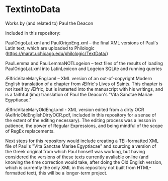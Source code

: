 # TextintoData
Works by (and related to) Paul the Deacon

Included in this repository:

PaulOrigoLat.xml and PaulOrigoEng.xml – the final XML versions of Paul's Latin text, which are uploaded to Philologic (https://marat.uchicago.edu/philologic/TextData/)

PaulLemma and PaulLemmaNOTLogeion – text files of the results of loading PaulOrigoLat.xml into LatinLexicon and Logeion SQLite and running queries

ÆlfricVitaeMaryEngl.xml – XML version of an out-of-copyright Modern English translation of a chapter from Ælfric's Lives of Saints. This chapter is not itself by Ælfric, but is insterted into the manuscript with his writings, and is a faithful (imo) translation of Paul the Deacon's "Vita Sanctae Mariae Egyptiacae."

ÆlfricVitaeMaryOldEngl.xml - XML version edited from a dirty OCR (AelfricOldEnglishDirtyOCR.pdf, included in this repository for a sense of the extent of the editing necessary). The editing process was a lesson in patience, the power of Regular Expressions, and being mindful of the scope of RegEx replacements. 

Next steps for this repository would include creating a TEI-formatted XML file of Paul's "Vita Sanctae Mariae Egyptiacae" and sourcing a version of the Greek original from which Paul himself was working, but having considered the versions of these texts currently avaliable online (and knowing the time correction would take, after doing the Old English version, which is currently the only XML in this repository not built from HTML-formatted text), this will be a longer-term project.
